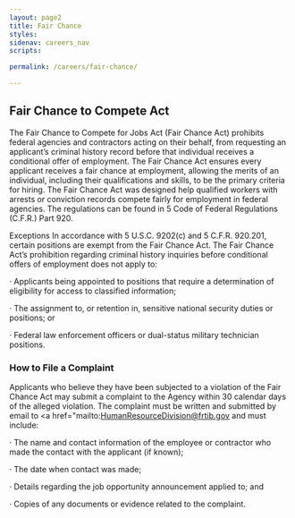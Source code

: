 ```yaml
---
layout: page2
title: Fair Chance
styles:
sidenav: careers_nav
scripts:

permalink: /careers/fair-chance/

---
```


## Fair Chance to Compete Act

The Fair Chance to Compete for Jobs Act (Fair Chance Act) prohibits federal agencies and contractors acting on their behalf, from requesting an applicant’s criminal history record before that individual receives a conditional offer of employment. The Fair Chance Act ensures every applicant receives a fair chance at employment, allowing the merits of an individual, including their qualifications and skills, to be the primary criteria for hiring. The Fair Chance Act was designed help qualified workers with arrests or conviction records compete fairly for employment in federal agencies. The regulations can be found in 5 Code of Federal Regulations (C.F.R.) Part 920.

Exceptions In accordance with 5 U.S.C. 9202(c) and 5 C.F.R. 920.201, certain positions are exempt from the Fair Chance Act. The Fair Chance Act’s prohibition regarding criminal history inquiries before conditional offers of employment does not apply to:

· Applicants being appointed to positions that require a determination of eligibility for access to classified information;

· The assignment to, or retention in, sensitive national security duties or positions; or

· Federal law enforcement officers or dual-status military technician positions.

### How to File a Complaint

Applicants who believe they have been subjected to a violation of the Fair Chance Act may submit a complaint to the Agency within 30 calendar days of the alleged violation. The complaint must be written and submitted by email to <a href="mailto:HumanResourceDivision@frtib.gov</a> and must include:

· The name and contact information of the employee or contractor who made the contact with the applicant (if known);

· The date when contact was made;

· Details regarding the job opportunity announcement applied to; and

· Copies of any documents or evidence related to the complaint.

<!-- CONTENT END -->
